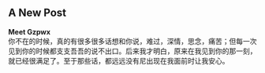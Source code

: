 ## A New Post

**Meet Gzpwx**   
你不在的时候，真的有很多很多话想和你说，难过，深情，思念，痛苦；但每一次见到你的时候都支支吾吾的说不出口。后来我才明白，原来在我见到你的那一刻，就已经很满足了。至于那些话，都远远没有尼出现在我面前时让我安心。
